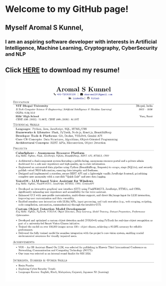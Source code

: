 # Welcome to my GitHub page! 

## Myself Aromal S Kunnel,
### I am an aspiring software developer with interests in Artificial Intelligence, Machine Learning, Cryptography, CyberSecurity and NLP

## Click [HERE](AromalSK_Resume.pdf) to download my resume!

<picture>
 <source media="(prefers-color-scheme: dark)" srcset="https://github.com/SickxTea9BitS/SickxTea9BitS/blob/main/AromalSK_Resume.png">
 <source media="(prefers-color-scheme: light)" srcset="https://github.com/SickxTea9BitS/SickxTea9BitS/blob/main/AromalSK_Resume.png">
 <img alt="YOUR-ALT-TEXT" src="https://github.com/SickxTea9BitS/SickxTea9BitS/blob/main/AromalSK_Resume.png">
</picture>
